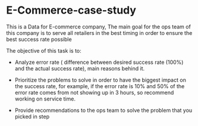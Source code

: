 # E-Commerce-case-study

This is a Data for E-commerce company, The main goal for the ops team of this company is to serve all retailers in the best timing in order to ensure the
best success rate possible

The objective of this task is to:

- Analyze error rate ( difference between desired success rate (100%) and the actual
success rate), main reasons behind it.

- Prioritize the problems to solve in order to have the biggest impact on the success rate,
for example, if the error rate is 10% and 50% of the error rate comes from not showing
up in 3 hours, so recommend working on service time.

- Provide recommendations to the ops team to solve the problem that you picked in step
